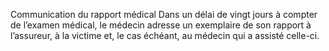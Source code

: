 Communication du rapport médical
Dans un délai de vingt jours à compter de l’examen médical, le médecin adresse un exemplaire de son rapport à l’assureur, à la victime et, le cas échéant, au médecin qui a assisté celle-ci.